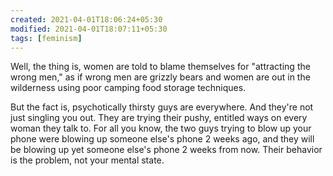 ```yaml
---
created: 2021-04-01T18:06:24+05:30
modified: 2021-04-01T18:07:11+05:30
tags: [feminism]
---
```


 Well, the thing is, women are told to blame themselves for "attracting the wrong men," as if wrong men are grizzly bears and women are out in the wilderness using poor camping food storage techniques.

But the fact is, psychotically thirsty guys are everywhere. And they're not just singling you out. They are trying their pushy, entitled ways on every woman they talk to. For all you know, the two guys trying to blow up your phone were blowing up someone else's phone 2 weeks ago, and they will be blowing up yet someone else's phone 2 weeks from now. Their behavior is the problem, not your mental state. 
